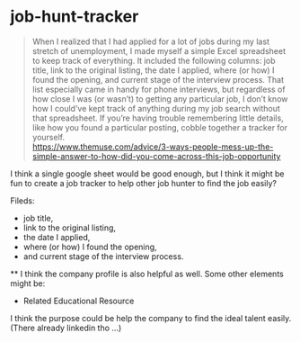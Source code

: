 # job-hunt-tracker

> When I realized that I had applied for a lot of jobs during my last stretch of unemployment, 
I made myself a simple Excel spreadsheet to keep track of everything. 
It included the following columns: job title, link to the original listing, 
the date I applied, where (or how) I found the opening, and current stage of the interview process. 
That list especially came in handy for phone interviews, but regardless of how close I was (or wasn’t) 
to getting any particular job, I don’t know how I could’ve kept track of anything during my 
job search without that spreadsheet. If you’re having trouble remembering little details, 
like how you found a particular posting, cobble together a tracker for yourself.  
> https://www.themuse.com/advice/3-ways-people-mess-up-the-simple-answer-to-how-did-you-come-across-this-job-opportunity

I think a single google sheet would be good enough, but I think it might be fun to create a job tracker to help other 
job hunter to find the job easily?

Fileds:
- job title, 
- link to the original listing, 
- the date I applied, 
- where (or how) I found the opening, 
- and current stage of the interview process. 

** I think the company profile is also helpful as well. Some other elements might be:
- Related Educational Resource

I think the purpose could be help the company to find the ideal talent easily. (There already linkedin tho ...)

